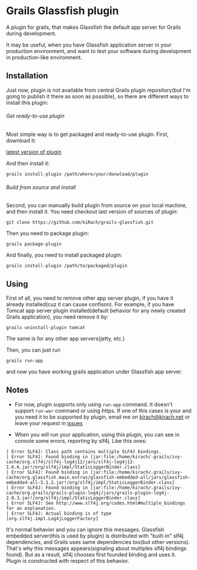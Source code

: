 # Grails Glassfish plugin
A plugin for grails, that makes Glassfish the default app server for Grails during development. 

It may be useful, when you have Glassfish application server in your production environment, and want to test your software during development in production-like environment.

## Installation
Just now, plugin is not available from central Grails plugin repository(but I'm going to publish it there as soon as possible), so there are different ways to install this plugin:

###### Get ready-to-use plugin
Most simple way is to get packaged and ready-to-use plugin. First, download it:

[latest version of plugin](https://dl.dropbox.com/u/8513842/grails-glassfish-0.1.2.zip)

And then install it:

`grails install-plugin /path/where/your/donwload/plugin`

###### Build from source and install
Second, you can manually build plugin from source on your local machine, and then install it. You need checkout last version of sources of plugin:

`git clone https://github.com/kiRach/grails-glassfish.git`

Then you need to package plugin:

`grails package-plugin`

And finally, you need to install packaged plugin:

`grails install-plugin /path/to/packaged/plugin`

## Using
First of all, you need to remove other app server plugin, if you have it already installed(cuz it can cause confison). For example, if you have Tomcat app server plugin installed(default behavior for any newly created Grails application), you need remove it by:

`grails uninstall-plugin tomcat`

The same is for any other app servers(jetty, etc.)

Then, you can just run

`grails run-app`

and now you have working grails application under Glassfish app server.

## Notes

+ For now, plugin supports only using `run-app` command. It doesn't support `run-war` command or using https. If one of this cases is your and you need it to be supported by plugin, email me on kirach@kirach.net or leave your request in [issues](https://github.com/kiRach/grails-glassfish/issues)

+ When you will run your application, using this plugin, you can see in console some errors, reporting by slf4j. Like this ones:
```
| Error SLF4J: Class path contains multiple SLF4J bindings.
| Error SLF4J: Found binding in [jar:file:/home/kirach/.grails/ivy-cache/org.slf4j/slf4j-log4j12/jars/slf4j-log4j12-1.6.6.jar!/org/slf4j/impl/StaticLoggerBinder.class]
| Error SLF4J: Found binding in [jar:file:/home/kirach/.grails/ivy-cache/org.glassfish.main.extras/glassfish-embedded-all/jars/glassfish-embedded-all-3.1.2.jar!/org/slf4j/impl/StaticLoggerBinder.class]
| Error SLF4J: Found binding in [jar:file:/home/kirach/.grails/ivy-cache/org.grails/grails-plugin-log4j/jars/grails-plugin-log4j-2.0.3.jar!/org/slf4j/impl/StaticLoggerBinder.class]
| Error SLF4J: See http://www.slf4j.org/codes.html#multiple_bindings for an explanation.
| Error SLF4J: Actual binding is of type [org.slf4j.impl.Log4jLoggerFactory]
```
It's normal behavior and you can ignore this messages. Glassfish embedded server(this is used by plugin) is distributed with "built-in" slf4j dependencies, and Grails uses same dependencies too(but other versions). That's why this messages appears(signaling about multiples slf4j bindings found). But as a result, slf4j chooses first founded binding and uses it. Plugin is constructed with respect of this behavior.